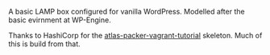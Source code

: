 A basic LAMP box configured for vanilla WordPress. Modelled after the basic evirnment at WP-Engine.

Thanks to HashiCorp for the [atlas-packer-vagrant-tutorial](https://github.com/hashicorp/atlas-packer-vagrant-tutorial) skeleton. Much of this is build from that.  
